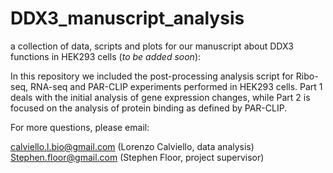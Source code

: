 # DDX3_manuscript_analysis
a collection of data, scripts and plots for our manuscript about DDX3 functions in HEK293 cells (*to be added soon*):

In this repository we included the post-processing analysis script for Ribo-seq, RNA-seq and PAR-CLIP experiments performed in HEK293 cells.
Part 1 deals with the initial analysis of gene expression changes, while Part 2 is focused on the analysis of protein binding as defined by PAR-CLIP.

For more questions, please email:

calviello.l.bio@gmail.com (Lorenzo Calviello, data analysis)
Stephen.floor@gmail.com (Stephen Floor, project supervisor)

